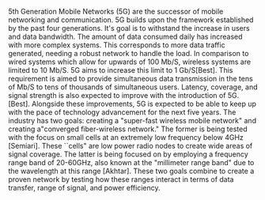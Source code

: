 5th Generation Mobile Networks (5G) are the successor of mobile networking and communication. 5G builds upon the framework established by the past four generations. It's goal is to withstand the increase in users and data bandwidth. The amount of data consumed daily has increased with more complex systems. This corresponds to more data traffic generated, needing a robust network to handle the load. In comparison to wired systems which allow for upwards of 100 Mb/S, wireless systems are limited to 10 Mb/S. 5G aims to increase this limit to 1 Gb/S[Best]. This requirement is aimed to provide simultaneous data transmission in the tens of Mb/S to tens of thousands of simultaneous users. Latency, coverage, and signal strength is also expected to improve with the introduction of 5G. [Best]. Alongside these improvements, 5G is expected to be able to keep up with the pace of technology advancement for the next five years. The industry has two goals: creating a "super-fast wireless mobile network" and creating a"converged fiber-wireless network." The former is being tested with the focus on small cells at an extremely low frequency below 4GHz [Semiari]. These ``cells" are low power radio nodes to create wide areas of signal coverage. The latter is being focused on by employing a frequency range band of 20-60GHz, also known at the "millimeter range band" due to the wavelength at this range [Akhtar]. These two goals combine to create a proven network by testing how these ranges interact in terms of data transfer, range of signal, and power efficiency.
